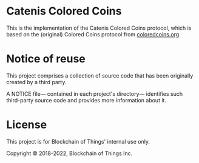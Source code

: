 # Catenis Colored Coins

This is the implementation of the Catenis Colored Coins protocol, which is based on the (original) Colored Coins
protocol from [coloredcoins.org](http://coloredcoins.org).

# Notice of reuse

This project comprises a collection of source code that has been originally created by a third party.

A NOTICE file— contained in each project's directory— identifies such third-party source code and provides more
information about it.

# License

This project is for Blockchain of Things' internal use only.

Copyright © 2018-2022, Blockchain of Things Inc.